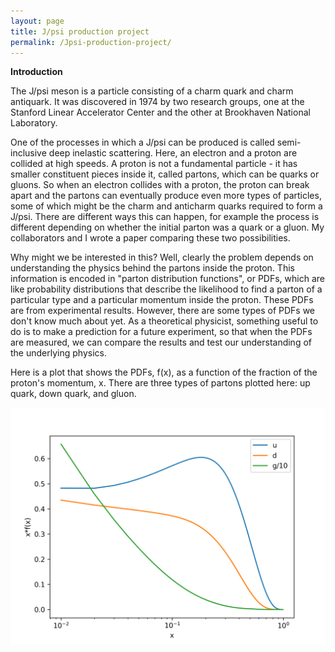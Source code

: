 ```yaml
---
layout: page
title: J/psi production project
permalink: /Jpsi-production-project/
---
```


**Introduction**

The J/psi meson is a particle consisting of a charm quark and charm antiquark. It was discovered in 1974 by two research groups, one at the Stanford Linear Accelerator Center and the other at Brookhaven National Laboratory. 

One of the processes in which a J/psi can be produced is called semi-inclusive deep inelastic scattering. Here, an electron and a proton are collided at high speeds. A proton is not a fundamental particle - it has smaller constituent pieces inside it, called partons, which can be quarks or gluons. So when an electron collides with a proton, the proton can break apart and the partons can eventually produce even more types of particles, some of which might be the charm and anticharm quarks required to form a J/psi.  There are different ways this can happen, for example the process is different depending on whether the initial parton was a quark or a gluon.  My collaborators and I wrote a paper comparing these two possibilities.

Why might we be interested in this?  Well, clearly the problem depends on understanding the physics behind the partons inside the proton.  This information is encoded in "parton distribution functions", or PDFs, which are like probability distributions that describe the likelihood to find a parton of a particular type and a particular momentum inside the proton. These PDFs are from experimental results. However, there are some types of PDFs we don't know much about yet.  As a theoretical physicist, something useful to do is to make a prediction for a future experiment, so that when the PDFs are measured, we can compare the results and test our understanding of the underlying physics.

Here is a plot that shows the PDFs, f(x), as a function of the fraction of the proton's momentum, x.  There are three types of partons plotted here: up quark, down quark, and gluon.

![PDFs Plot](https://github.com/reedhodges/portfolio_Jpsi/blob/c784320a21f5fcc6f5e2278cec5adece72be6c2a/figures/pdfs-fig.png)